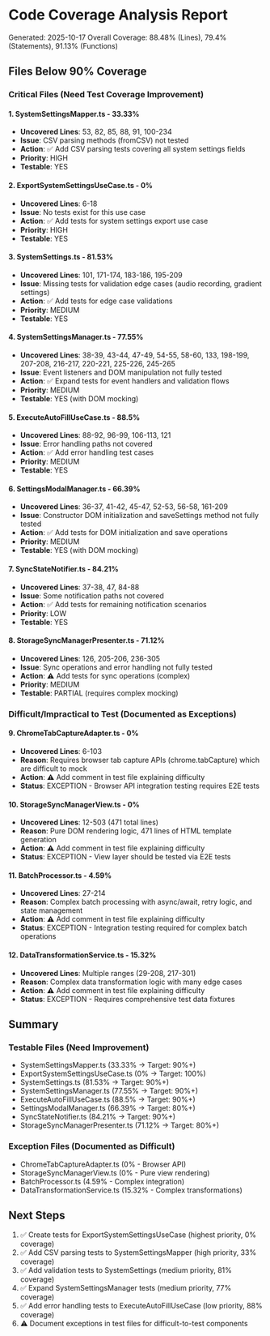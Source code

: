 # Code Coverage Analysis Report

Generated: 2025-10-17
Overall Coverage: 88.48% (Lines), 79.4% (Statements), 91.13% (Functions)

## Files Below 90% Coverage

### Critical Files (Need Test Coverage Improvement)

#### 1. SystemSettingsMapper.ts - 33.33%
- **Uncovered Lines**: 53, 82, 85, 88, 91, 100-234
- **Issue**: CSV parsing methods (fromCSV) not tested
- **Action**: ✅ Add CSV parsing tests covering all system settings fields
- **Priority**: HIGH
- **Testable**: YES

#### 2. ExportSystemSettingsUseCase.ts - 0%
- **Uncovered Lines**: 6-18
- **Issue**: No tests exist for this use case
- **Action**: ✅ Add tests for system settings export use case
- **Priority**: HIGH
- **Testable**: YES

#### 3. SystemSettings.ts - 81.53%
- **Uncovered Lines**: 101, 171-174, 183-186, 195-209
- **Issue**: Missing tests for validation edge cases (audio recording, gradient settings)
- **Action**: ✅ Add tests for edge case validations
- **Priority**: MEDIUM
- **Testable**: YES

#### 4. SystemSettingsManager.ts - 77.55%
- **Uncovered Lines**: 38-39, 43-44, 47-49, 54-55, 58-60, 133, 198-199, 207-208, 216-217, 220-221, 225-226, 245-265
- **Issue**: Event listeners and DOM manipulation not fully tested
- **Action**: ✅ Expand tests for event handlers and validation flows
- **Priority**: MEDIUM
- **Testable**: YES (with DOM mocking)

#### 5. ExecuteAutoFillUseCase.ts - 88.5%
- **Uncovered Lines**: 88-92, 96-99, 106-113, 121
- **Issue**: Error handling paths not covered
- **Action**: ✅ Add error handling test cases
- **Priority**: MEDIUM
- **Testable**: YES

#### 6. SettingsModalManager.ts - 66.39%
- **Uncovered Lines**: 36-37, 41-42, 45-47, 52-53, 56-58, 161-209
- **Issue**: Constructor DOM initialization and saveSettings method not fully tested
- **Action**: ✅ Add tests for DOM initialization and save operations
- **Priority**: MEDIUM
- **Testable**: YES (with DOM mocking)

#### 7. SyncStateNotifier.ts - 84.21%
- **Uncovered Lines**: 37-38, 47, 84-88
- **Issue**: Some notification paths not covered
- **Action**: ✅ Add tests for remaining notification scenarios
- **Priority**: LOW
- **Testable**: YES

#### 8. StorageSyncManagerPresenter.ts - 71.12%
- **Uncovered Lines**: 126, 205-206, 236-305
- **Issue**: Sync operations and error handling not fully tested
- **Action**: ⚠️ Add tests for sync operations (complex)
- **Priority**: MEDIUM
- **Testable**: PARTIAL (requires complex mocking)

### Difficult/Impractical to Test (Documented as Exceptions)

#### 9. ChromeTabCaptureAdapter.ts - 0%
- **Uncovered Lines**: 6-103
- **Reason**: Requires browser tab capture APIs (chrome.tabCapture) which are difficult to mock
- **Action**: ⚠️ Add comment in test file explaining difficulty
- **Status**: EXCEPTION - Browser API integration testing requires E2E tests

#### 10. StorageSyncManagerView.ts - 0%
- **Uncovered Lines**: 12-503 (471 total lines)
- **Reason**: Pure DOM rendering logic, 471 lines of HTML template generation
- **Action**: ⚠️ Add comment in test file explaining difficulty
- **Status**: EXCEPTION - View layer should be tested via E2E tests

#### 11. BatchProcessor.ts - 4.59%
- **Uncovered Lines**: 27-214
- **Reason**: Complex batch processing with async/await, retry logic, and state management
- **Action**: ⚠️ Add comment in test file explaining difficulty
- **Status**: EXCEPTION - Integration testing required for complex batch operations

#### 12. DataTransformationService.ts - 15.32%
- **Uncovered Lines**: Multiple ranges (29-208, 217-301)
- **Reason**: Complex data transformation logic with many edge cases
- **Action**: ⚠️ Add comment in test file explaining difficulty
- **Status**: EXCEPTION - Requires comprehensive test data fixtures

## Summary

### Testable Files (Need Improvement)
- SystemSettingsMapper.ts (33.33% → Target: 90%+)
- ExportSystemSettingsUseCase.ts (0% → Target: 100%)
- SystemSettings.ts (81.53% → Target: 90%+)
- SystemSettingsManager.ts (77.55% → Target: 90%+)
- ExecuteAutoFillUseCase.ts (88.5% → Target: 90%+)
- SettingsModalManager.ts (66.39% → Target: 80%+)
- SyncStateNotifier.ts (84.21% → Target: 90%+)
- StorageSyncManagerPresenter.ts (71.12% → Target: 80%+)

### Exception Files (Documented as Difficult)
- ChromeTabCaptureAdapter.ts (0% - Browser API)
- StorageSyncManagerView.ts (0% - Pure view rendering)
- BatchProcessor.ts (4.59% - Complex integration)
- DataTransformationService.ts (15.32% - Complex transformations)

## Next Steps

1. ✅ Create tests for ExportSystemSettingsUseCase (highest priority, 0% coverage)
2. ✅ Add CSV parsing tests to SystemSettingsMapper (high priority, 33% coverage)
3. ✅ Add validation tests to SystemSettings (medium priority, 81% coverage)
4. ✅ Expand SystemSettingsManager tests (medium priority, 77% coverage)
5. ✅ Add error handling tests to ExecuteAutoFillUseCase (low priority, 88% coverage)
6. ⚠️ Document exceptions in test files for difficult-to-test components
